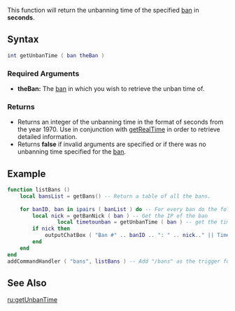 This function will return the unbanning time of the specified [ban](/docs/ban.md "wikilink") in **seconds**.

Syntax
------

``` lua
int getUnbanTime ( ban theBan )
```

### Required Arguments

-   **theBan:** The [ban](/docs/ban.md "wikilink") in which you wish to retrieve the unban time of.

### Returns

-   Returns an integer of the unbanning time in the format of seconds from the year 1970. Use in conjunction with [getRealTime](/docs/getrealtime.md "wikilink") in order to retrieve detailed information.
-   Returns **false** if invalid arguments are specified or if there was no unbanning time specified for the [ban](/docs/ban.md "wikilink").

Example
-------

``` lua
function listBans ()
    local bansList = getBans() -- Return a table of all the bans.
 
    for banID, ban in ipairs ( banList ) do -- For every ban do the following...
        local nick = getBanNick ( ban ) -- Get the IP of the ban
                local timetounban = getUnbanTime ( ban ) -- get the time to wait of the banned player
        if nick then
            outputChatBox ( "Ban #" .. banID .. ": " .. nick.." || Time to unban: "..timetounban , source, 255, 0, 0 ) -- Output the baninfo
        end
    end
end
addCommandHandler ( "bans", listBans ) -- Add "/bans" as the trigger for the function.
```

See Also
--------

[ru:getUnbanTime](/docs/ru-getunbantime.md "wikilink")
